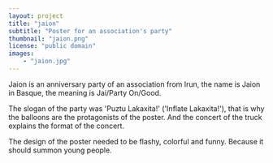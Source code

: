 ```yaml
---
layout: project
title: "jaion"
subtitle: "Poster for an association's party"
thumbnail: "jaion.png"
license: "public domain"
images:
    - "jaion.jpg"
---
```


Jaion is an anniversary party of an association from Irun, the name is Jaion in Basque, the meaning is Jai/Party On/Good.

The slogan of the party was 'Puztu Lakaxita!' ('Inflate Lakaxita!'), that is why the balloons are the protagonists of the poster. And the concert of the truck explains the format of the concert.

The design of the poster needed to be flashy, colorful and funny. Because it should summon young people. 
